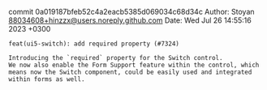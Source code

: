 commit 0a019187bfeb52c4a2eacb5385d069034c68d34c
Author: Stoyan <88034608+hinzzx@users.noreply.github.com>
Date:   Wed Jul 26 14:55:16 2023 +0300

    feat(ui5-switch): add required property (#7324)
    
    Introducing the `required` property for the Switch control.
    We now also enable the Form Support feature within the control, which means now the Switch component, could be easily used and integrated within forms as well.
